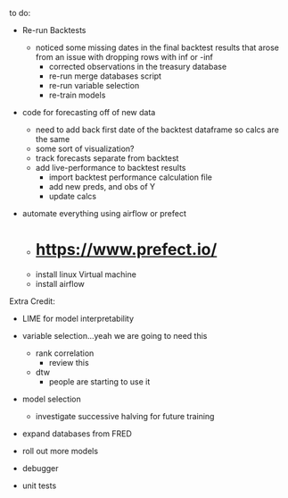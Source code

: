 to do:

- Re-run Backtests
    - noticed some missing dates in the final backtest results that arose from an issue with dropping rows with inf or -inf
        - corrected observations in the treasury database
        - re-run merge databases script
        - re-run variable selection
        - re-train models

- code for forecasting off of new data
    - need to add back first date of the backtest dataframe so calcs are the same
    - some sort of visualization?
    - track forecasts separate from backtest
    - add live-performance to backtest results
        - import backtest performance calculation file
        - add new preds, and obs of Y
        - update calcs


- automate everything using airflow or prefect
    - # https://www.prefect.io/
    - install linux Virtual machine
    - install airflow


Extra Credit:
- LIME for model interpretability
- variable selection...yeah we are going to need this
    - rank correlation
        - review this
    - dtw
        - people are starting to use it
- model selection
    - investigate successive halving for future training
 
- expand databases from FRED
- roll out more models
- debugger
- unit tests

